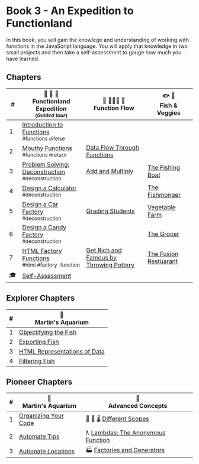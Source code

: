 # Book 3 - An Expedition to Functionland

In this book, you will gain the knowlege and understanding of working with functions in the JavaScript language. You will apply that knowledge in two small projects and then take a self-assessment to gauge how much you have learned.

## Chapters

| # | 🌴 🌳 🌴 <br/> Functionland Expedition <br/><sub>(_Guided tour_)</sub> | 🌊 🏄🏾‍♂️ 🌊<br/> Function Flow | 🐟 🥦 <br/> Fish &amp; Veggies |
|--|--|--|--|
| 1 | [Introduction to Functions](./chapters/FUNCTIONS_INTRO.md) <br/> <sub style="font-size:0.85rem;">#functions #ifelse</sub> | |  |
| 2 | [Mouthy Functions](./chapters/FUNCTIONS_RETURN.md) <br/> <sub style="font-size:0.85rem;">#functions #return</sub> | [Data Flow Through Functions](./chapters/FUNCTIONS_FLOW.md)|  |
| 3 | [Problem Solving: Deconstruction](./chapters/FUNCTIONS_DECONSTRUCTION.md) <br/> <sub style="font-size:0.85rem;">#deconstruction</sub> | [Add and Multiply](./chapters/FUNCTIONS_MATH.md) | [The Fishing Boat](./chapters/VEGGISH_BOAT.md) |
| 4 | [Design a Calculator](./chapters/FUNCTIONS_DECONSTRUCT_CALCULATOR.md) <br/> <sub style="font-size:0.85rem;">#deconstruction</sub> | | [The Fishmonger](./chapters/VEGGISH_MONGER.md) |
| 5 | [Design a Car Factory](./chapters/FUNCTIONS_CAR_FACTORY.md) <br/> <sub style="font-size:0.85rem;">#deconstruction</sub> | [Grading Students](./chapters/FUNCTIONS_STUDENTS.md) | [Vegetable Farm](./chapters/VEGGISH_FARM.md) |
| 6 | [Design a Candy Factory](./chapters/FUNCTIONS_CANDY_FACTORY.md) <br/> <sub style="font-size:0.85rem;">#deconstruction</sub> | | [The Grocer](./chapters/VEGGISH_GROCER.md) |
| 7 | [HTML Factory Functions](./chapters/FUNCTIONS_HOT_DOGS.md) <br/> <sub style="font-size:0.85rem;">#html #factory-function</sub> | [Get Rich and Famous by Throwing Pottery](./chapters/FUNCTIONS_POTTERY.md) | [The Fusion Restuarant](./chapters/VEGGISH_FUSION.md) |
| 🎓 | [Self-Assessment](./chapters/FUNCTIONS_ASSESSMENT.md) | |  |

## Explorer Chapters

| # | 🐠 <br/> Martin's Aquarium |
|--|--|
| 1 | [Objectifying the Fish](./chapters/MA_DATA_STRUCTURES.md) |
| 2 | [Exporting Fish](./chapters/MA_EXPORTING_FISH.md) |
| 3 | [HTML Representations of Data](./chapters/MA_CREATING_FISH_COMPONENTS.md) |
| 4 | [Filtering Fish](./chapters/MA_FILTERING_FISH.md) |

## Pioneer Chapters

| # | 🐠 <br/> Martin's Aquarium | 🧠 <br/> Advanced Concepts |
|--|--|--|
| 1 | [Organizing Your Code](./chapters/MA_ORGANIZATION.md) | 🔬 🔭 🌡 [Different Scopes](./chapters/JS_SCOPE.md) |
| 2 | [Automate Tips](./chapters/MA_AUTOMATE_TIPS.md) | ƛ [Lambdas: The Anonymous Function](./chapters/FUNCTIONS_LAMBDA.md) |
| 3 | [Automate Locations](./chapters/MA_AUTOMATE_LOCATIONS.md) | 🏭 [Factories and Generators](./chapters/FACTORY_GENERATOR.md) |
